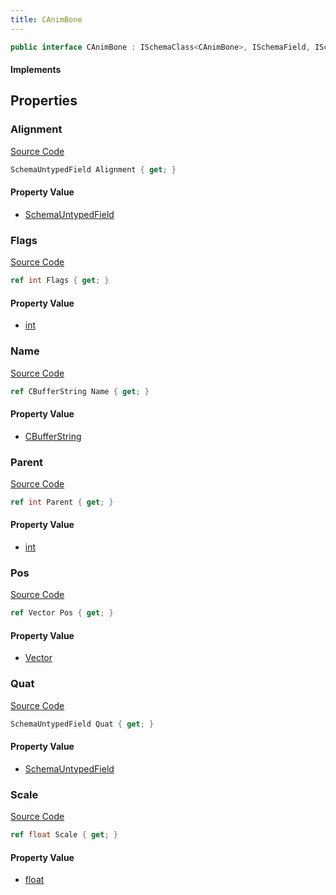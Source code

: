 ```yaml
---
title: CAnimBone
---
```


```csharp
public interface CAnimBone : ISchemaClass<CAnimBone>, ISchemaField, ISchemaClass, INativeHandle
```

#### Implements

## Properties

### Alignment

[Source Code](https://github.com/swiftly-solution/swiftlys2/blob/main/managed/src/SwiftlyS2.Generated/Schemas/Interfaces/CAnimBone.cs#L29)

```csharp
SchemaUntypedField Alignment { get; }
```

#### Property Value

- [SchemaUntypedField](/docs/api/shared/schemas/schemauntypedfield)

### Flags

[Source Code](https://github.com/swiftly-solution/swiftlys2/blob/main/managed/src/SwiftlyS2.Generated/Schemas/Interfaces/CAnimBone.cs#L31)

```csharp
ref int Flags { get; }
```

#### Property Value

- [int](https://learn.microsoft.com/dotnet/api/system.int32)

### Name

[Source Code](https://github.com/swiftly-solution/swiftlys2/blob/main/managed/src/SwiftlyS2.Generated/Schemas/Interfaces/CAnimBone.cs#L17)

```csharp
ref CBufferString Name { get; }
```

#### Property Value

- [CBufferString](/docs/api/shared/natives/cbufferstring)

### Parent

[Source Code](https://github.com/swiftly-solution/swiftlys2/blob/main/managed/src/SwiftlyS2.Generated/Schemas/Interfaces/CAnimBone.cs#L19)

```csharp
ref int Parent { get; }
```

#### Property Value

- [int](https://learn.microsoft.com/dotnet/api/system.int32)

### Pos

[Source Code](https://github.com/swiftly-solution/swiftlys2/blob/main/managed/src/SwiftlyS2.Generated/Schemas/Interfaces/CAnimBone.cs#L21)

```csharp
ref Vector Pos { get; }
```

#### Property Value

- [Vector](/docs/api/shared/natives/vector)

### Quat

[Source Code](https://github.com/swiftly-solution/swiftlys2/blob/main/managed/src/SwiftlyS2.Generated/Schemas/Interfaces/CAnimBone.cs#L24)

```csharp
SchemaUntypedField Quat { get; }
```

#### Property Value

- [SchemaUntypedField](/docs/api/shared/schemas/schemauntypedfield)

### Scale

[Source Code](https://github.com/swiftly-solution/swiftlys2/blob/main/managed/src/SwiftlyS2.Generated/Schemas/Interfaces/CAnimBone.cs#L26)

```csharp
ref float Scale { get; }
```

#### Property Value

- [float](https://learn.microsoft.com/dotnet/api/system.single)

